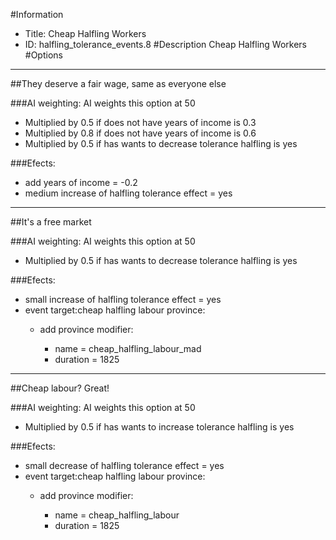 #Information
 - Title: Cheap Halfling Workers
 - ID: halfling_tolerance_events.8
#Description
Cheap Halfling Workers
#Options

___
##They deserve a fair wage, same as everyone else

###AI weighting:
AI weights this option at 50
 - Multiplied by 0.5 if does not have years of income is 0.3
 - Multiplied by 0.8 if does not have years of income is 0.6
 - Multiplied by 0.5 if has wants to decrease tolerance halfling is yes


###Efects:<ul><li>add years of income = -0.2</li><li>medium increase of halfling tolerance effect = yes</li></ul>

___
##It's a free market

###AI weighting:
AI weights this option at 50
 - Multiplied by 0.5 if has wants to decrease tolerance halfling is yes


###Efects:<ul><li>small increase of halfling tolerance effect = yes</li><li>event target:cheap halfling labour province:</li><ul><li>add province modifier:</li><ul><li>name = cheap_halfling_labour_mad</li><li>duration = 1825</li></ul></ul></ul>

___
##Cheap labour? Great!

###AI weighting:
AI weights this option at 50
 - Multiplied by 0.5 if has wants to increase tolerance halfling is yes


###Efects:<ul><li>small decrease of halfling tolerance effect = yes</li><li>event target:cheap halfling labour province:</li><ul><li>add province modifier:</li><ul><li>name = cheap_halfling_labour</li><li>duration = 1825</li></ul></ul></ul>
